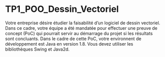 # TP1_POO_Dessin_Vectoriel
Votre entreprise désire étudier la faisabilité d’un logiciel de dessin vectoriel. Dans ce cadre, votre équipe a été mandatée pour effectuer une preuve de concept (PoC) qui pourrait servir au démarrage du projet si les résultats sont concluants. Dans le cadre de cette PoC, votre environnent de développement est Java en version 1.8. Vous devez utiliser les bibliothèques Swing et Java2d.
